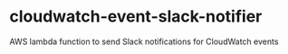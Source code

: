 # cloudwatch-event-slack-notifier
AWS lambda function to send Slack notifications for CloudWatch events
